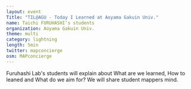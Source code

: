 ```yaml
---
layout: event
Title: "TIL@AGU - Today I Learned at Aoyama Gakuin Univ."
name: Taichi FURUHASHI's students
organization: Aoyama Gakuin Univ.
theme: multi
category: lightning
length: 5min
twitter: mapconcierge
osm: MAPconcierge
---
```

Furuhashi Lab's students will explain about What are we learned, How to leaned and What do we aim for? We will share student mappers mind.
